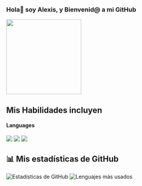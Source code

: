 ### **Hola👋 soy Alexis, y Bienvenid@ a mi GitHub**
<img src="https://i.giphy.com/media/v1.Y2lkPTc5MGI3NjExajJpazh3c3M4YnN0c3NnbnZxYW9jOHhub3ZrdGpiMWJsb2cxdnY5eCZlcD12MV9pbnRlcm5hbF9naWZfYnlfaWQmY3Q9cw/3ohhwMDyS6rv3sB8yI/giphy.gif" width="200"/> 

## Mis Habilidades incluyen
<h4> Languages </h4>
<img src="https://img.shields.io/badge/HTML5-E34F26?style=for-the-badge&logo=html5&logoColor=white">
<img src="https://img.shields.io/badge/CSS3-1572B6?style=for-the-badge&logo=css3&logoColor=white">
<img src="https://img.shields.io/badge/C-00599C?style=for-the-badge&logo=c&logoColor=white">

## 📊 Mis estadísticas de GitHub

![Estadísticas de GitHub](https://github-readme-stats.vercel.app/api?username=Alexis01-hub&show_icons=true&theme=radical)
![Lenguajes más usados](https://github-readme-stats.vercel.app/api/top-langs/?username=Alexis01-hub&layout=compact&theme=radical)
